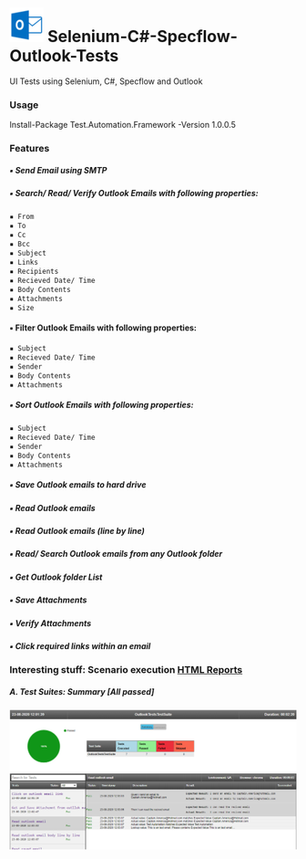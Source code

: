 # <img src="https://github.com/SandeepDhamale1905/SandeepDhamaleProfile/blob/master/Logos/transparent-outlook-icon-2.png" alt="Selenium C# PDF" width="60" height="60"> Selenium-C#-Specflow-Outlook-Tests 
UI Tests using Selenium, C#, Specflow and Outlook

### Usage
Install-Package Test.Automation.Framework -Version 1.0.0.5

### Features
##### ▪ Send Email using SMTP
##### ▪ Search/ Read/ Verify Outlook Emails with following properties:
    ▪ From
    ▪ To
    ▪ Cc
    ▪ Bcc    
    ▪ Subject
    ▪ Links
    ▪ Recipients
    ▪ Recieved Date/ Time
    ▪ Body Contents
    ▪ Attachments
    ▪ Size
#### ▪ Filter Outlook Emails with following properties:
    ▪ Subject
    ▪ Recieved Date/ Time
    ▪ Sender
    ▪ Body Contents
    ▪ Attachments
##### ▪ Sort Outlook Emails with following properties:
    ▪ Subject
    ▪ Recieved Date/ Time
    ▪ Sender
    ▪ Body Contents
    ▪ Attachments    
##### ▪ Save Outlook emails to hard drive
##### ▪ Read Outlook emails
##### ▪ Read Outlook emails (line by line)
##### ▪ Read/ Search Outlook emails from any Outlook folder
##### ▪ Get Outlook folder List
##### ▪ Save Attachments
##### ▪ Verify Attachments
##### ▪ Click required links within an email



### Interesting stuff: Scenario execution [HTML Reports](https://github.com/SandeepDhamale19/Selenium-Outlook-Tests/tree/master/TestAutomation.OutlookTests/TestAutomation.OutlookTests/Results)
##### A. Test Suites: Summary [All passed]
 <kbd>![](TestAutomation.OutlookTests/TestAutomation.OutlookTests/Results/ExecutionReport_Outlook_Pass_Summary.PNG)</kbd>

 
